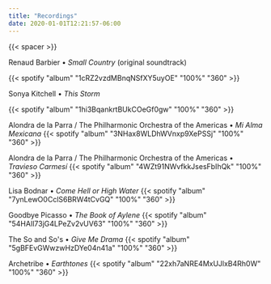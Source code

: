 ```yaml
---
title: "Recordings"
date: 2020-01-01T12:21:57-06:00
---
```


{{< spacer >}}

Renaud Barbier • *Small Country* (original soundtrack)

{{< spotify "album" "1cRZ2vzdMBnqNSfXY5uyOE" "100%" "360" >}}

Sonya Kitchell • *This Storm*

{{< spotify "album" "1hi3BqankrtBUkCOeGf0gw" "100%" "360" >}}

Alondra de la Parra / The Philharmonic Orchestra of the Americas • *Mi Alma Mexicana*
{{< spotify "album" "3NHax8WLDhWVnxp9XePSSj" "100%" "360" >}}

Alondra de la Parra / The Philharmonic Orchestra of the Americas • *Travieso Carmesí*
{{< spotify "album" "4WZt91NWvfkkJsesFbIhQk" "100%" "360" >}}

Lisa Bodnar • *Come Hell or High Water*
{{< spotify "album" "7ynLewO0CclS6BRW4tCvGQ" "100%" "360" >}}

Goodbye Picasso • *The Book of Aylene*
{{< spotify "album" "54HAIl73jG4LPeZv2vUV63" "100%" "360" >}}

The So and So's • *Give Me Drama*
{{< spotify "album" "5gBFEvGWwzwHzDYe04n41a" "100%" "360" >}}

Archetribe • *Earthtones*
{{< spotify "album" "22xh7aNRE4MxUJlxB4Rh0W" "100%" "360" >}}